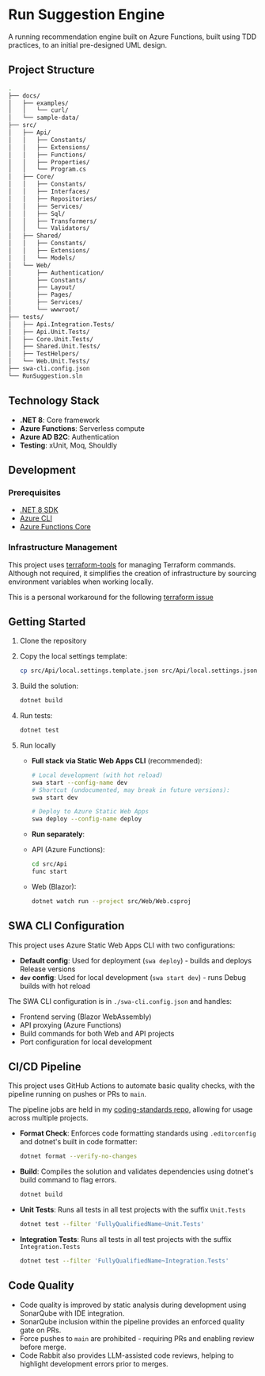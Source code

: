 # Run Suggestion Engine

A running recommendation engine built on Azure Functions, built using TDD practices, to an initial pre-designed UML
design.

## Project Structure

```bash
.
├── docs/
│   ├── examples/
│   │   └── curl/
│   └── sample-data/
├── src/
│   ├── Api/
│   │   ├── Constants/
│   │   ├── Extensions/
│   │   ├── Functions/
│   │   ├── Properties/
│   │   └── Program.cs
│   ├── Core/
│   │   ├── Constants/
│   │   ├── Interfaces/
│   │   ├── Repositories/
│   │   ├── Services/
│   │   ├── Sql/
│   │   ├── Transformers/
│   │   └── Validators/
│   ├── Shared/
│   │   ├── Constants/
│   │   ├── Extensions/
│   │   └── Models/
│   └── Web/
│       ├── Authentication/
│       ├── Constants/
│       ├── Layout/
│       ├── Pages/
│       ├── Services/
│       └── wwwroot/
├── tests/
│   ├── Api.Integration.Tests/
│   ├── Api.Unit.Tests/
│   ├── Core.Unit.Tests/
│   ├── Shared.Unit.Tests/
│   ├── TestHelpers/
│   └── Web.Unit.Tests/
├── swa-cli.config.json
└── RunSuggestion.sln
```

## Technology Stack

- **.NET 8**: Core framework
- **Azure Functions**: Serverless compute
- **Azure AD B2C**: Authentication
- **Testing**: xUnit, Moq, Shouldly

## Development

### Prerequisites

- [.NET 8 SDK](https://dotnet.microsoft.com/en-us/download)
- [Azure CLI](https://learn.microsoft.com/en-us/cli/azure/install-azure-cli)
- [Azure Functions Core](https://learn.microsoft.com/en-us/azure/azure-functions/functions-run-local)

### Infrastructure Management

This project uses [terraform-tools](https://github.com/markstanden/terraform-tools) for managing Terraform commands.
Although not required, it simplifies the creation of infrastructure by sourcing environment variables when working
locally.

This is a personal workaround for the
following [terraform issue](https://github.com/hashicorp/terraform-provider-azurerm/issues/27423)

## Getting Started

1. Clone the repository
2. Copy the local settings template:

    ```bash
    cp src/Api/local.settings.template.json src/Api/local.settings.json
    ```

3. Build the solution:

   ```bash
   dotnet build
   ```

4. Run tests:

   ```bash
   dotnet test
   ```

5. Run locally

    - **Full stack via Static Web Apps CLI** (recommended):

      ```bash
      # Local development (with hot reload)
      swa start --config-name dev
      # Shortcut (undocumented, may break in future versions):
      swa start dev
      
      # Deploy to Azure Static Web Apps
      swa deploy --config-name deploy
      ```

    - **Run separately**:

    - API (Azure Functions):

      ```bash
      cd src/Api
      func start
      ```

    - Web (Blazor):

      ```bash
      dotnet watch run --project src/Web/Web.csproj
      ```

## SWA CLI Configuration

This project uses Azure Static Web Apps CLI with two configurations:

- **Default config**: Used for deployment (`swa deploy`) - builds and deploys Release versions
- **`dev` config**: Used for local development (`swa start dev`) - runs Debug builds with hot reload

The SWA CLI configuration is in `./swa-cli.config.json` and handles:

- Frontend serving (Blazor WebAssembly)
- API proxying (Azure Functions)
- Build commands for both Web and API projects
- Port configuration for local development

## CI/CD Pipeline

This project uses GitHub Actions to automate basic quality checks, with the pipeline running on pushes or PRs to `main`.

The pipeline jobs are held in my [coding-standards repo](https://github.com/markstanden/coding-standards), allowing for
usage across multiple projects.

- **Format Check**: Enforces code formatting standards using `.editorconfig` and dotnet's built in code formatter:
   ```bash
   dotnet format --verify-no-changes
   ```

- **Build**: Compiles the solution and validates dependencies using dotnet's build command to flag errors.
   ```bash
   dotnet build
   ```

- **Unit Tests**: Runs all tests in all test projects with the suffix `Unit.Tests`
   ```bash
   dotnet test --filter 'FullyQualifiedName~Unit.Tests'
   ```

- **Integration Tests**: Runs all tests in all test projects with the suffix `Integration.Tests`
   ```bash
   dotnet test --filter 'FullyQualifiedName~Integration.Tests'
   ```

## Code Quality

- Code quality is improved by static analysis during development using SonarQube with IDE integration.
- SonarQube inclusion within the pipeline provides an enforced quality gate on PRs.
- Force pushes to `main` are prohibited - requiring PRs and enabling review before merge.
- Code Rabbit also provides LLM-assisted code reviews, helping to highlight development errors prior to merges.